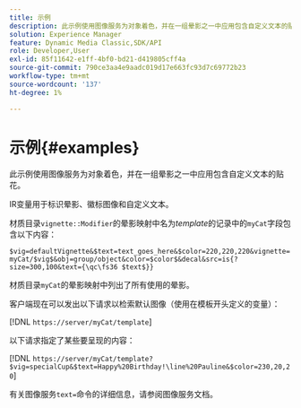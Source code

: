 ```yaml
---
title: 示例
description: 此示例使用图像服务为对象着色，并在一组晕影之一中应用包含自定义文本的贴花。
solution: Experience Manager
feature: Dynamic Media Classic,SDK/API
role: Developer,User
exl-id: 85f11642-e1ff-4bf0-bd21-d419805cff4a
source-git-commit: 790ce3aa4e9aadc019d17e663fc93d7c69772b23
workflow-type: tm+mt
source-wordcount: '137'
ht-degree: 1%

---
```


# 示例{#examples}

此示例使用图像服务为对象着色，并在一组晕影之一中应用包含自定义文本的贴花。

IR变量用于标识晕影、徽标图像和自定义文本。

材质目录`vignette::Modifier`的晕影映射中名为&#x200B;*template*&#x200B;的记录中的`myCat`字段包含以下内容：

`$vig=defaultVignette&$text=text_goes_here&$color=220,220,220&vignette=myCat/$vig$&obj=group/object&color=$color$&decal&src=is{?size=300,100&text={\qc\fs36 $text$}}`

材质目录`myCat`的晕影映射中列出了所有使用的晕影。

客户端现在可以发出以下请求以检索默认图像（使用在模板开头定义的变量）：

[!DNL `https://server/myCat/template`]

以下请求指定了某些要呈现的内容：

[!DNL `https://server/myCat/template?$vig=specialCup&$text=Happy%20Birthday!\line%20Pauline&$color=230,20,20`]

有关图像服务`text=`命令的详细信息，请参阅图像服务文档。
